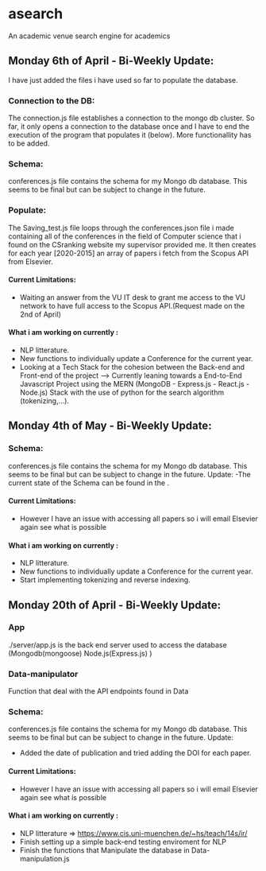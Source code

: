 # asearch
An academic venue search engine for academics


## Monday 6th of April - Bi-Weekly Update:
I have just added the files i have used so far to populate the database.


### Connection to the DB:
The connection.js file establishes a connection to the mongo db cluster. So far, it only opens a connection to the database once and I have to end the execution of the program that populates it (below). More functionallity has to be added.

### Schema:
conferences.js file contains the schema for my Mongo db database. This seems to be final but can be subject to change in the future.

### Populate: 
The Saving_test.js file loops through the conferences.json file i made containing all of the conferences in the field of Computer science that i found on the CSranking website my supervisor provided me. It then creates for each year [2020-2015]
an array of papers i fetch from the Scopus API from Elsevier. 

#### Current Limitations: 
- Waiting an answer from the  VU IT desk to grant me access to the VU network to have full access to the Scopus API.(Request made on the 2nd of April)

#### What i am working on currently : 
- NLP litterature.
- New functions to individually update a Conference for the current year. 
- Looking at a Tech Stack for the cohesion between the Back-end and Front-end of the project --> Currently leaning towards a End-to-End Javascript Project using the MERN (MongoDB - Express.js - React.js - Node.js) Stack with the use of python for the search algorithm (tokenizing,...).


## Monday 4th of May - Bi-Weekly Update:


### Schema:
conferences.js file contains the schema for my Mongo db database. This seems to be final but can be subject to change in the future.
Update: 
  -The current state of the Schema can be found in the .
  

#### Current Limitations: 
- However I have an issue with accessing all papers so i will email Elsevier again see what is possible 

#### What i am working on currently : 
- NLP litterature.
- New functions to individually update a Conference for the current year. 
- Start implementing tokenizing and reverse indexing.


## Monday 20th of April - Bi-Weekly Update:

### App
./server/app.js is the back end server used to access the database (Mongodb(mongoose) Node.js(Express.js) )


### Data-manipulator 
Function that deal with the API endpoints found in Data 
### Schema:
conferences.js file contains the schema for my Mongo db database. This seems to be final but can be subject to change in the future.
Update: 
  - Added the date of publication and tried adding the DOI for each paper.

#### Current Limitations: 
- However I have an issue with accessing all papers so i will email Elsevier again see what is possible 

#### What i am working on currently : 
- NLP litterature => https://www.cis.uni-muenchen.de/~hs/teach/14s/ir/
- Finish setting up a simple back-end testing enviroment for NLP 
- Finish the functions that Manipulate the database in Data-manipulation.js

